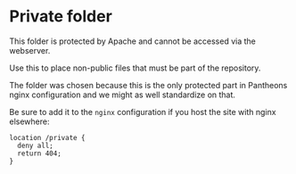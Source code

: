 # Private folder

This folder is protected by Apache and cannot be accessed via the
webserver.

Use this to place non-public files that must be part of the
repository.

The folder was chosen because this is the only protected part in
Pantheons nginx configuration and we might as well standardize on
that.

Be sure to add it to the `nginx` configuration if you host the site
with nginx elsewhere:

    location /private {
      deny all;
      return 404;
    }
